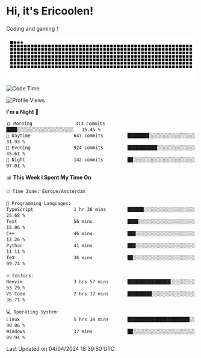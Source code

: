 # Hi, it's Ericoolen!
Coding and gaming！

<picture>
  <source media="(prefers-color-scheme: dark)" srcset="https://raw.githubusercontent.com/Eric-Song-Nop/Eric-Song-Nop/output/github-contribution-grid-snake-dark.svg">
  <source media="(prefers-color-scheme: light)" srcset="https://raw.githubusercontent.com/Eric-Song-Nop/Eric-Song-Nop/output/github-contribution-grid-snake.svg">
  <img alt="github contribution grid snake animation" src="https://raw.githubusercontent.com/Eric-Song-Nop/Eric-Song-Nop/output/github-contribution-grid-snake.svg">
</picture>

<!--START_SECTION:waka-->
![Code Time](http://img.shields.io/badge/Code%20Time-1%2C281%20hrs%2041%20mins-blue)

![Profile Views](http://img.shields.io/badge/Profile%20Views-0-blue)

**I'm a Night 🦉** 

```text
🌞 Morning                313 commits         ████░░░░░░░░░░░░░░░░░░░░░   15.45 % 
🌆 Daytime                647 commits         ████████░░░░░░░░░░░░░░░░░   31.93 % 
🌃 Evening                924 commits         ███████████░░░░░░░░░░░░░░   45.61 % 
🌙 Night                  142 commits         ██░░░░░░░░░░░░░░░░░░░░░░░   07.01 % 
```


📊 **This Week I Spent My Time On** 

```text
🕑︎ Time Zone: Europe/Amsterdam

💬 Programming Languages: 
TypeScript               1 hr 36 mins        ██████░░░░░░░░░░░░░░░░░░░   25.68 % 
Text                     56 mins             ████░░░░░░░░░░░░░░░░░░░░░   15.06 % 
C++                      46 mins             ███░░░░░░░░░░░░░░░░░░░░░░   12.26 % 
Python                   41 mins             ███░░░░░░░░░░░░░░░░░░░░░░   11.11 % 
TeX                      36 mins             ██░░░░░░░░░░░░░░░░░░░░░░░   09.74 % 

🔥 Editors: 
Neovim                   3 hrs 57 mins       ████████████████░░░░░░░░░   63.29 % 
VS Code                  2 hrs 17 mins       █████████░░░░░░░░░░░░░░░░   36.71 % 

💻 Operating System: 
Linux                    5 hrs 38 mins       ███████████████████████░░   90.06 % 
Windows                  37 mins             ██░░░░░░░░░░░░░░░░░░░░░░░   09.94 % 
```


 Last Updated on 04/04/2024 18:39:50 UTC
<!--END_SECTION:waka-->
